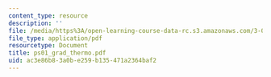 ```yaml
---
content_type: resource
description: ''
file: /media/https%3A/open-learning-course-data-rc.s3.amazonaws.com/3-012-fundamentals-of-materials-science-fall-2005/ac3e86b83a0be259b135471a2364baf2_ps01_grad_thermo.pdf
file_type: application/pdf
resourcetype: Document
title: ps01_grad_thermo.pdf
uid: ac3e86b8-3a0b-e259-b135-471a2364baf2
---
```

